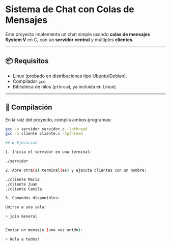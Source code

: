 # Sistema de Chat con Colas de Mensajes

Este proyecto implementa un chat simple usando **colas de mensajes System V** en C, con un **servidor central** y múltiples **clientes**.  

---

## 📦 Requisitos

- Linux (probado en distribuciones tipo Ubuntu/Debian).
- Compilador `gcc`.
- Biblioteca de hilos (`pthread`, ya incluida en Linux).

---

## 🔧 Compilación

En la raíz del proyecto, compila ambos programas:

```bash
gcc -o servidor servidor.c -lpthread
gcc -o cliente cliente.c -lpthread

## ▶️ Ejecución

1. Inicia el servidor en una terminal:

./servidor

2. Abre otra(s) terminal(es) y ejecuta clientes con un nombre:

./cliente Maria
./cliente Juan
./cliente Camila

3. Comandos disponibles:

Unirse a una sala:

> join General


Enviar un mensaje (una vez unido):

> Hola a todos!